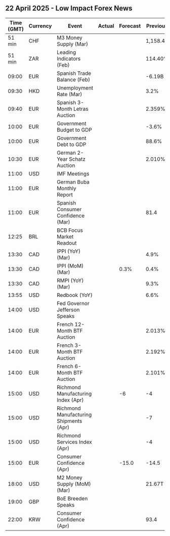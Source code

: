 ## 22 April 2025 - Low Impact Forex News

| Time (GMT) | Currency | Event | Actual | Forecast | Previous |
|------|----------|-------|--------|----------|----------|
| 51 min | CHF | M3 Money Supply (Mar) |  |  | 1,158.4B |
| 51 min | ZAR | Leading Indicators (Feb) |  |  | 114.40% |
| 09:00 | EUR | Spanish Trade Balance (Feb) |  |  | -6.19B |
| 09:30 | HKD | Unemployment Rate (Mar) |  |  | 3.2% |
| 09:40 | EUR | Spanish 3-Month Letras Auction |  |  | 2.359% |
| 10:00 | EUR | Government Budget to GDP |  |  | -3.6% |
| 10:00 | EUR | Government Debt to GDP |  |  | 88.6% |
| 10:30 | EUR | German 2-Year Schatz Auction |  |  | 2.010% |
| 11:00 | USD | IMF Meetings |  |  |  |
| 11:00 | EUR | German Buba Monthly Report |  |  |  |
| 11:00 | EUR | Spanish Consumer Confidence (Mar) |  |  | 81.4 |
| 12:25 | BRL | BCB Focus Market Readout |  |  |  |
| 13:30 | CAD | IPPI (YoY) (Mar) |  |  | 4.9% |
| 13:30 | CAD | IPPI (MoM) (Mar) |  | 0.3% | 0.4% |
| 13:30 | CAD | RMPI (YoY) (Mar) |  |  | 9.3% |
| 13:55 | USD | Redbook (YoY) |  |  | 6.6% |
| 14:00 | USD | Fed Governor Jefferson Speaks |  |  |  |
| 14:00 | EUR | French 12-Month BTF Auction |  |  | 2.013% |
| 14:00 | EUR | French 3-Month BTF Auction |  |  | 2.192% |
| 14:00 | EUR | French 6-Month BTF Auction |  |  | 2.101% |
| 15:00 | USD | Richmond Manufacturing Index (Apr) |  | -6 | -4 |
| 15:00 | USD | Richmond Manufacturing Shipments (Apr) |  |  | -7 |
| 15:00 | USD | Richmond Services Index (Apr) |  |  | -4 |
| 15:00 | EUR | Consumer Confidence (Apr) |  | -15.0 | -14.5 |
| 18:00 | USD | M2 Money Supply (MoM) (Mar) |  |  | 21.67T |
| 19:00 | GBP | BoE Breeden Speaks |  |  |  |
| 22:00 | KRW | Consumer Confidence (Apr) |  |  | 93.4 |
